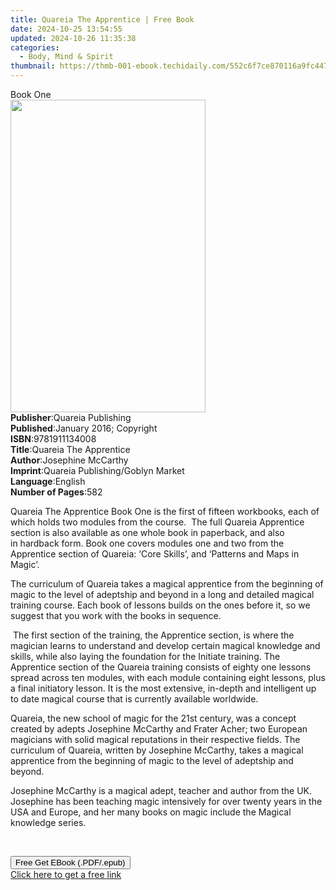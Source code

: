 ```yaml
---
title: Quareia The Apprentice | Free Book
date: 2024-10-25 13:54:55
updated: 2024-10-26 11:35:38
categories:
  - Body, Mind & Spirit
thumbnail: https://thmb-001-ebook.techidaily.com/552c6f7ce870116a9fc447fcb6680c67383ab67c09788aa76f7a5c2cee53aa1c.jpg
---
```

<main id="book-container">
  <div class="flex flex-col">
    <div class="book-brief flex-1 py-6 px-4 sm:p-6 md:py-10 md:px-8">
      <!-- brief-->
      <div class="book-brief-main">Book One</div>
    </div>
    <div
      class="book-meta-info flex-1 grid gap-4 col-start-1 col-end-3 row-start-1 sm:mb-6 sm:grid-cols-4 lg:gap-6 lg:col-start-2 lg:row-end-6 lg:row-span-6 lg:mb-0"
    >
      <div
        class="book-meta-info-left place-content-center mt-4 p-4 text-sm leading-6 col-start-2 col-span-2 dark:text-slate-400"
      >
        <img
          class="w-full h-500 object-cover rounded-lg sm:h-255 sm:col-span-2 lg:col-span-full"
          src="https://img-001-ebook.techidaily.com/8b8c0eb4a299c51df6e52da438e479c0af87a59a6a8548af4ae19c17de86b9a9.jpg"
          alt=""
          width="312"
          height="500"
        />
      </div>
      <div
        class="book-meta-info-right mt-2 col-start-1 row-start-2 col-span-3 self-center"
      >
        <!-- meta data  -->
        <div class="flex flex-col px-4 md:px-8">
          <div class="flex-1">
            <strong>Publisher</strong>:<span class="px-2"
              >Quareia Publishing</span
            >
          </div>
          <div class="flex-1">
            <strong>Published</strong>:<span class="px-2"
              >January 2016; Copyright</span
            >
          </div>
          <div class="flex-1">
            <strong>ISBN</strong>:<span class="px-2">9781911134008</span>
          </div>
          <div class="flex-1">
            <strong>Title</strong>:<span class="px-2"
              >Quareia The Apprentice</span
            >
          </div>
          <div class="flex-1">
            <strong>Author</strong>:<span class="px-2">Josephine McCarthy</span>
          </div>
          <div class="flex-1">
            <strong>Imprint</strong>:<span class="px-2"
              >Quareia Publishing/Goblyn Market</span
            >
          </div>
          <div class="flex-1">
            <strong>Language</strong>:<span class="px-2">English</span>
          </div>
          <div class="flex-1">
            <strong>Number of Pages</strong>:<span class="px-2">582</span>
          </div>
        </div>
      </div>
    </div>
    <div class="book-description flex-1 py-6 px-4 sm:p-6 md:py-10 md:px-8">
      <div class="book-description-main">
        <div accordion-content="" id="description">
          <p>
            Quareia The Apprentice Book One is the&nbsp;first of fifteen
            workbooks, each of which holds two modules from the course.&nbsp;
            The full Quareia Apprentice section is also available as one whole
            book in paperback, and also in&nbsp;hardback form.&nbsp;Book one
            covers modules one and two from the Apprentice section of Quareia:
            ‘Core Skills’, and ‘Patterns and Maps in Magic’.
          </p>
          <p>
            The curriculum of Quareia takes a magical apprentice from the
            beginning of magic to the level of adeptship and beyond in a long
            and detailed magical training course. Each book of lessons builds on
            the ones before it, so we suggest that you work with the books in
            sequence.
          </p>
          <p>
            &nbsp;The first section of the training, the Apprentice section, is
            where the magician learns to understand and develop certain magical
            knowledge and skills, while also laying the foundation for the
            Initiate training. The Apprentice section of the Quareia training
            consists of eighty one lessons spread across ten modules, with each
            module containing eight lessons, plus a final initiatory lesson. It
            is the most extensive, in-depth and intelligent up to date magical
            course that is currently available worldwide.
          </p>
          <p>
            Quareia, the new school of magic for the 21st century, was a concept
            created by adepts <span>Josephine McCarthy</span> and
            <span>Frater Acher</span>; two European magicians with solid magical
            reputations in their respective fields. The curriculum of Quareia,
            written by Josephine McCarthy, takes a magical apprentice from the
            beginning of magic to the level of adeptship and beyond.
          </p>
          <p>
            Josephine McCarthy is a magical adept, teacher and author from the
            UK. Josephine has been teaching magic intensively for over twenty
            years in the USA and Europe, and her many books on magic include the
            Magical knowledge series.
          </p>
          <p>&nbsp;</p>
        </div>
        <div class="accordion-fader"></div>
      </div>
    </div>
    <div class="book-excerpts flex-1 py-6 px-4 sm:p-6 md:py-10 md:px-8"></div>
    <div
      class="book-about-author flex-1 py-6 px-4 sm:p-6 md:py-10 md:px-8"
    ></div>
    <div class="book-free-get flex-1 py-6 px-4 sm:p-6 md:py-10 md:px-8">
      <button
        id="btn-free-get"
        class="bg-blue-500 hover:bg-blue-700 text-white font-bold py-2 px-4 rounded"
      >
        Free Get EBook (.PDF/.epub)
      </button>
      <div id="countdown-display" class="px-2 text-lg mt-2"></div>
      <a
        id="free-link"
        class="hidden bg-blue-500 hover:bg-blue-700 text-white font-bold py-2 px-4 rounded"
        href="https://www.ebooks.com/en-us/book/209842283/quareia-the-apprentice/josephine-mccarthy/"
        target="_blank"
        >Click here to get a free link</a
      >
    </div>
    <script>
      let countdownTime = 0;
      let countdownInterval = null;
      document
        .getElementById('btn-free-get')
        .addEventListener('click', startCountdown);
      function startCountdown() {
        countdownTime = new Date().getTime() + 60000 * 3;
        countdownInterval = setInterval(updateCountdown, 1000);
        document.getElementById('btn-free-get').disabled = true;
        document
          .getElementById('btn-free-get')
          .classList.add('bg-gray-500', 'cursor-not-allowed');
      }
      function updateCountdown() {
        let currentTime = new Date().getTime();
        let timeLeft = countdownTime - currentTime;
        let secondsLeft = Math.floor(timeLeft / 1000);
        document.getElementById('countdown-display').innerHTML =
          `Remaining time: ${secondsLeft} seconds.`;
        if (secondsLeft <= 0) {
          clearInterval(countdownInterval);
          document.getElementById('btn-free-get').classList.add('hidden');
          document.getElementById('free-link').classList.remove('hidden');
          document.getElementById('countdown-display').innerHTML = '';
        }
      }
    </script>
  </div>
</main>
